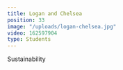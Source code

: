 ```yaml
---
title: Logan and Chelsea
position: 33
image: "/uploads/logan-chelsea.jpg"
video: 162597904
type: Students
---
```


Sustainability
